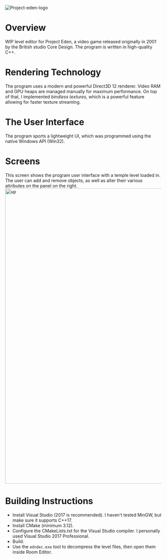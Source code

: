 ![Project-eden-logo](https://github.com/felinis/RoomEditImproved/assets/94763702/3da3780a-0894-454b-8f1a-4e065329b44a)

# Overview
WIP level editor for Project Eden, a video game released originally in 2001 by the British studio Core Design.
The program is written in high-quality C++.

# Rendering Technology
The program uses a modern and powerful Direct3D 12 renderer. Video RAM and GPU heaps are managed manually for maximum performance.
On top of that, I implemented _bindless textures_, which is a powerful feature allowing for faster texture streaming.

# The User Interface
The program sports a lightweight UI, which was programmed using the native Windows API (Win32).

# Screens
This screen shows the program user interface with a temple level loaded in. The user can add and remove objects, as well as alter their various attributes on the panel on the right.
<img width="948" alt="up" src="https://github.com/felinis/RoomEditImproved/assets/94763702/69db9ec7-f0ed-44d2-96a8-2915ea365020">

# Building Instructions
- Install Visual Studio (2017 is recommended). I haven't tested MinGW, but make sure it supports C++17.
- Install CMake (minimum 3.12).
- Configure the CMakeLists.txt for the Visual Studio compiler. I personally used Visual Studio 2017 Professional.
- Build.
- Use the `edndec.exe` tool to decompress the level files, then open them inside Room Editor.
